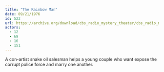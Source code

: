 ```yaml
---
title: "The Rainbow Man"
date: 09/21/1976
id: 522
url: https://archive.org/download/cbs_radio_mystery_theater/cbs_radio_mystery_theater-0501-0550.zip/cbs_radio_mystery_theater-0501-0550%2Fcbsrmt_0522_the_rainbow_man.mp3
actors:
  - 12
  - 69
  - 16
  - 151
---
```

A con-artist snake oil salesman helps a young couple who want expose the corrupt police force and marry one another.